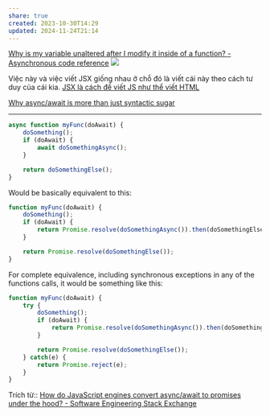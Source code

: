 ```yaml
---
share: true
created: 2023-10-30T14:29
updated: 2024-11-24T21:14
---
```

[Why is my variable unaltered after I modify it inside of a function? - Asynchronous code reference](https://stackoverflow.com/q/23667086/3416774)
![](https://wizardzines.com/images/uploads/async-functions.png) 

Việc này và việc viết JSX giống nhau ở chỗ đó là viết cái này theo cách tư duy của cái kia.  [JSX là cách để viết JS như thể viết HTML](../../../../../../../Web/Framework/Component,%20render,%20JSX/JSX,%20props/JSX%20l%C3%A0%20c%C3%A1ch%20%C4%91%E1%BB%83%20vi%E1%BA%BFt%20JS%20nh%C6%B0%20th%E1%BB%83%20vi%E1%BA%BFt%20HTML.md)

[Why async/await is more than just syntactic sugar](https://www.zhenghao.io/posts/await-vs-promise)

---

```javascript
async function myFunc(doAwait) {
    doSomething();
    if (doAwait) {
        await doSomethingAsync();
    }

    return doSomethingElse();
}
```

Would be basically equivalent to this:

```javascript
function myFunc(doAwait) {
    doSomething();
    if (doAwait) {
        return Promise.resolve(doSomethingAsync()).then(doSomethingElse);
    }

    return Promise.resolve(doSomethingElse());
}
```

For complete equivalence, including synchronous exceptions in any of the functions calls, it would be something like this:

```javascript
function myFunc(doAwait) {
    try {
        doSomething();
        if (doAwait) {
            return Promise.resolve(doSomethingAsync()).then(doSomethingElse);
        }

        return Promise.resolve(doSomethingElse());
    } catch(e) {
        return Promise.reject(e);
    }
}
```
Trích từ:: [How do JavaScript engines convert async/await to promises under the hood? - Software Engineering Stack Exchange](https://softwareengineering.stackexchange.com/a/401900/192731)